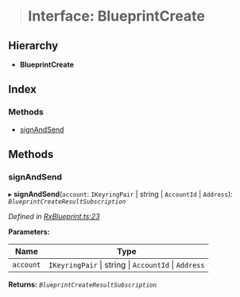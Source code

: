 > # Interface: BlueprintCreate

## Hierarchy

* **BlueprintCreate**

## Index

### Methods

* [signAndSend](_rxblueprint_.blueprintcreate.md#signandsend)

## Methods

###  signAndSend

▸ **signAndSend**(`account`: `IKeyringPair` | string | `AccountId` | `Address`): *`BlueprintCreateResultSubscription`*

*Defined in [RxBlueprint.ts:23](https://github.com/polkadot-js/api/blob/c790cb5/packages/api-contract/src/RxBlueprint.ts#L23)*

**Parameters:**

Name | Type |
------ | ------ |
`account` | `IKeyringPair` \| string \| `AccountId` \| `Address` |

**Returns:** *`BlueprintCreateResultSubscription`*